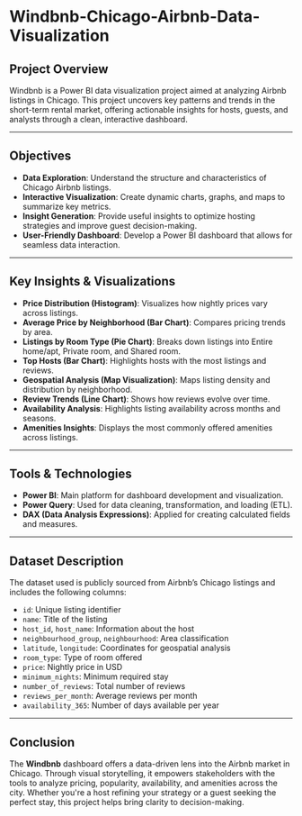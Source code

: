 # Windbnb-Chicago-Airbnb-Data-Visualization

## **Project Overview**

Windbnb is a Power BI data visualization project aimed at analyzing Airbnb listings in Chicago. This project uncovers key patterns and trends in the short-term rental market, offering actionable insights for hosts, guests, and analysts through a clean, interactive dashboard.

---

## **Objectives**

- **Data Exploration**: Understand the structure and characteristics of Chicago Airbnb listings.  
- **Interactive Visualization**: Create dynamic charts, graphs, and maps to summarize key metrics.  
- **Insight Generation**: Provide useful insights to optimize hosting strategies and improve guest decision-making.  
- **User-Friendly Dashboard**: Develop a Power BI dashboard that allows for seamless data interaction.

---

## **Key Insights & Visualizations**

- **Price Distribution (Histogram)**: Visualizes how nightly prices vary across listings.  
- **Average Price by Neighborhood (Bar Chart)**: Compares pricing trends by area.  
- **Listings by Room Type (Pie Chart)**: Breaks down listings into Entire home/apt, Private room, and Shared room.  
- **Top Hosts (Bar Chart)**: Highlights hosts with the most listings and reviews.  
- **Geospatial Analysis (Map Visualization)**: Maps listing density and distribution by neighborhood.  
- **Review Trends (Line Chart)**: Shows how reviews evolve over time.  
- **Availability Analysis**: Highlights listing availability across months and seasons.  
- **Amenities Insights**: Displays the most commonly offered amenities across listings.

---

## **Tools & Technologies**

- **Power BI**: Main platform for dashboard development and visualization.  
- **Power Query**: Used for data cleaning, transformation, and loading (ETL).  
- **DAX (Data Analysis Expressions)**: Applied for creating calculated fields and measures.

---

## **Dataset Description**

The dataset used is publicly sourced from Airbnb’s Chicago listings and includes the following columns:

- `id`: Unique listing identifier  
- `name`: Title of the listing  
- `host_id`, `host_name`: Information about the host  
- `neighbourhood_group`, `neighbourhood`: Area classification  
- `latitude`, `longitude`: Coordinates for geospatial analysis  
- `room_type`: Type of room offered  
- `price`: Nightly price in USD  
- `minimum_nights`: Minimum required stay  
- `number_of_reviews`: Total number of reviews  
- `reviews_per_month`: Average reviews per month  
- `availability_365`: Number of days available per year  

---

## **Conclusion**

The **Windbnb** dashboard offers a data-driven lens into the Airbnb market in Chicago. Through visual storytelling, it empowers stakeholders with the tools to analyze pricing, popularity, availability, and amenities across the city. Whether you're a host refining your strategy or a guest seeking the perfect stay, this project helps bring clarity to decision-making.
